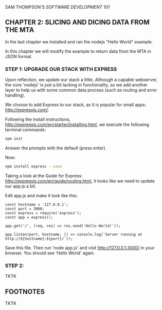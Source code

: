 SAM THOMPSON'S *SOFTWARE DEVELOPMENT 101*

## CHAPTER 2: SLICING AND DICING DATA FROM THE MTA

In the last chapter we installed and ran the nodejs "Hello World" example.

In this chapter we will modify the example to return data from the MTA in JSON format.

### STEP 1: UPGRADE OUR STACK WITH EXPRESS

Upon reflection, we update our stack a little.  Although a capable webserver, the core 'nodejs' is just a bit lacking in functionality, so we add another layer to help us with some common data process (such as routing and error handling).

We choose to add Express to our stack, as it is popular for small apps: http://expressjs.com/.

Following the install instructions, http://expressjs.com/en/starter/installing.html, we execute the following terminal commands:

```bash
npm init

```

Answer the prompts with the default (press enter).

Now:

```bash
npm install express --save
```

Taking a look at the Guide for Express: http://expressjs.com/en/guide/routing.html, it looks like we need to update our app.js a bit.

Edit app.js and make it look like this:

```node
const hostname = '127.0.0.1';
const port = 3000;
const express = require('express');
const app = express();

app.get('/', (req, res) => res.send('Hello World!'));

app.listen(port, hostname, () => console.log(`Server running at http://${hostname}:${port}/`));
```

Save this file.  Then run 'node app.js' and visit http://127.0.0.1:3000/ in your browser.  You should see 'Hello World' again.

### STEP 2: 

TKTK

## FOOTNOTES

TKTK
